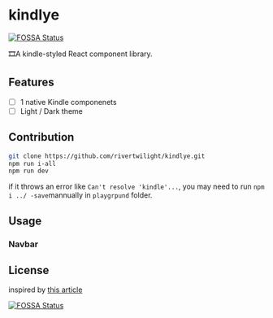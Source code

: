 # kindlye

[![FOSSA Status](https://app.fossa.com/api/projects/git%2Bgithub.com%2FRiverTwilight%2Fkindlye.svg?type=shield)](https://app.fossa.com/projects/git%2Bgithub.com%2FRiverTwilight%2Fkindlye?ref=badge_shield)

🎞A kindle-styled React component library.

## Features

-   [ ] 1 native Kindle componenets
-   [ ] Light / Dark theme

## Contribution

```bash
git clone https://github.com/rivertwilight/kindlye.git
npm run i-all
npm run dev
```

if it throws an error like `Can't resolve 'kindle'...`, you may need to run `npm i ../ -save`mannually in `playgrpund` folder.

## Usage

### Navbar

## License

inspired by [this article](https://hinammehra.medium.com/build-a-private-react-component-library-cra-rollup-material-ui-github-package-registry-1e14da93e790)

[![FOSSA Status](https://app.fossa.com/api/projects/git%2Bgithub.com%2FRiverTwilight%2Fkindlye.svg?type=large)](https://app.fossa.com/projects/git%2Bgithub.com%2FRiverTwilight%2Fkindlye?ref=badge_large)
